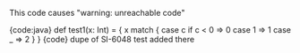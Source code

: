This code causes "warning: unreachable code"

{code:java}
def test1(x: Int) =  {
     x match {
       case c if c < 0 => 0
       case 1          => 1
       case _          => 2
     }
   }
{code}
dupe of SI-6048
test added there
